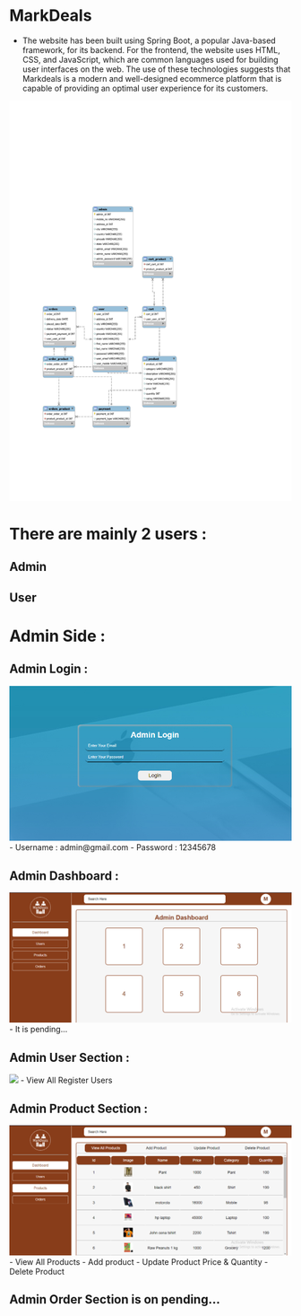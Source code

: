 # MarkDeals
- The website has been built using Spring Boot, a popular Java-based framework, for its backend. For the frontend, the website uses HTML, CSS, and JavaScript, which are common languages used for building user interfaces on the web. The use of these technologies suggests that Markdeals is a modern and well-designed ecommerce platform that is capable of providing an optimal user experience for its customers.

<img src = "./FrontEnd/Assets/erdiagram.jpg">

# There are mainly 2 users : 
## Admin 
## User

# Admin Side : 
## Admin Login : 
<img src = "./FrontEnd/Assets/adminlogin.png">
- Username : admin@gmail.com
- Password : 12345678

## Admin Dashboard :
<img src = "./FrontEnd/Assets/admindash.png">
- It is pending...

## Admin User Section :
<img src = "./FrontEnd/Assets/adminuser">
- View All Register Users

## Admin Product Section : 
<img src="./FrontEnd/Assets/adminproduct.png">
- View All Products
- Add product
- Update Product Price & Quantity
- Delete Product

## Admin Order Section is on pending...

